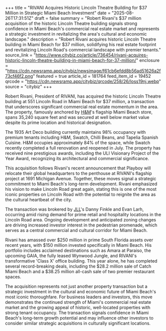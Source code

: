 +++
title = "RIVANI Acquires Historic Lincoln Theatre Building for $37 Million in Strategic Miami Beach Investment"
date = "2025-08-26T17:31:51Z"
draft = false
summary = "Robert Rivani's $37 million acquisition of the historic Lincoln Theatre building signals strong confidence in Miami Beach's commercial real estate market and represents a strategic investment in revitalizing the area's cultural and economic landscape."
description = "Robert Rivani acquires historic Lincoln Theatre building in Miami Beach for $37 million, solidifying his real estate footprint and revitalizing Lincoln Road's commercial landscape with premier tenants."
source_link = "https://www.citybiz.co/article/736454/rivani-acquires-historic-lincoln-theatre-building-in-miami-beach-for-37-million/"
enclosure = "https://cdn.newsramp.app/citybiz/newsimage/f61cb6efdd8b56ad51626a2f73cf46f2.png"
featured = true
article_id = 181764
feed_item_id = 19452
qrcode = "https://cdn.newsramp.app/citybiz/qrcode/258/26/loss19nj.webp"
source = "citybiz"
+++

<p>Robert Rivani, President of RIVANI, has acquired the historic Lincoln Theatre building at 551 Lincoln Road in Miami Beach for $37 million, a transaction that underscores significant commercial real estate momentum in the area. The property, famously anchored by <a href="https://www.hm.com" rel="nofollow" target="_blank">H&M</a>'s flagship Miami Beach store, spans 35,240 square feet and was secured at well below market value despite its prime location and historical designation.</p><p>The 1935 Art Deco building currently maintains 98% occupancy with premium tenants including H&M, Swatch, Chilli Beans, and Tapelia Spanish Cuisine. H&M occupies approximately 84% of the space, while Swatch recently completed a full renovation and reopened in July. The property has received nine prestigious awards, including the ULI Visionary Project of the Year Award, recognizing its architectural and commercial significance.</p><p>This acquisition follows Rivani's recent announcement that Playboy will relocate their global headquarters to the penthouse at RIVANI's flagship project at 1691 Michigan Avenue. Together, these moves signal a strategic commitment to Miami Beach's long-term development. Rivani emphasized his vision to make Lincoln Road great again, stating this is one of the most iconic properties on Lincoln Road with the potential to reignite the area as the cultural heartbeat of the city.</p><p>The transaction was brokered by <a href="https://www.jll.com" rel="nofollow" target="_blank">JLL</a>'s Danny Finkle and Evan Larh, occurring amid rising demand for prime retail and hospitality locations in the Lincoln Road area. Ongoing development and anticipated zoning changes are driving increased investor interest in the pedestrian promenade, which serves as a central commercial and cultural corridor for Miami Beach.</p><p>Rivani has amassed over $250 million in prime South Florida assets over recent years, with $150 million invested specifically in Miami Beach. His portfolio includes acclaimed destinations such as Amara at Paraiso, the upcoming GAIA, the fully leased Wynwood Jungle, and RIVANI's transformative 'Class X' office building. This year alone, he has completed several record-breaking deals, including the $28.2 million sale of Catch Miami Beach and a $38.25 million all-cash sale of two premier restaurant spaces.</p><p>The acquisition represents not just another property transaction but a strategic investment in the cultural and economic future of Miami Beach's most iconic thoroughfare. For business leaders and investors, this move demonstrates the continued strength of Miami's commercial real estate market and the growing appeal of historic, well-located properties with strong tenant occupancy. The transaction signals confidence in Miami Beach's long-term growth potential and may influence other investors to consider similar strategic acquisitions in culturally significant locations.</p>